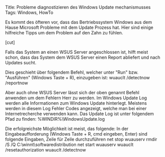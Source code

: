 Title: Probleme diagnostizieren des Windows Update mechanismusses
Tags: Windows, HowTo

Es kommt des öfteren vor, dass das Bertriebssystem Windows aus dem Hause Microsoft Probleme mit dem Update Prozess hat.
Hier sind einige hilfreiche Tipps um dem Problem auf den Zahn zu fühlen.

[cut]

Falls das System an einen WSUS Server angeschlossen ist, hilft meist schon, dass das System dem WSUS Server einen Report abliefert und nach Updates
sucht.

Dies geschieht über folgendem Befehl, welcher unter "Run" bzw. "Ausführen" (Windows Taste + R), einzugeben ist:
wuauclt /detectnow /reportnow

Aber auch ohne WSUS Server lässt sich der oben genannt Befehl anwenden um dem Fehlern Herr zu werden.
Im Windows Update Log werden alle Informationen zum Windows Update hinterlegt.
Meistens werden in diesem Log Fehler Codes angezeigt, welche man bei einer Internetrecherche verwenden kann.
Das Update Log ist unter folgendem Pfad zu finden: %WINDIR%\WindowsUpdate.log

Die erfolgreichste Möglichkeit ist meist, das folgende:
In der Eingabeaufforderung (Windows Taste + R, cmd eingeben, Enter) sind folgende Eingaben, Zeile für Zeile durchzuführen
net stop wuauserv
rmdir /S /Q C:\winnt\softwaredistribution
net start wuauserv
wuauclt /resetauthorization
wuauclt /detectnow
